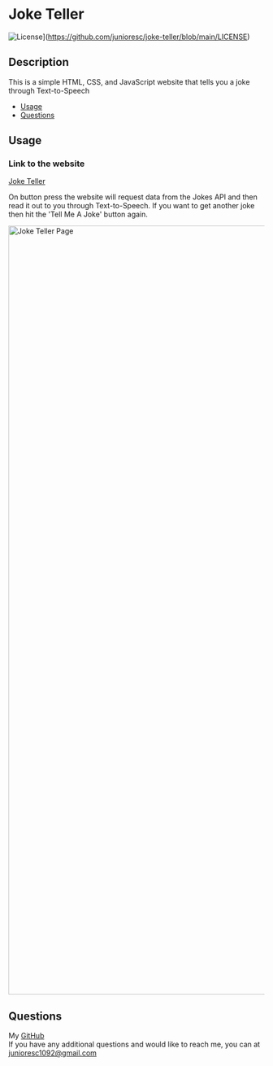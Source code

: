 # Joke Teller
![License](https://img.shields.io/badge/License-MIT-blue)](https://github.com/junioresc/joke-teller/blob/main/LICENSE)

## Description

This is a simple HTML, CSS, and JavaScript website that tells you a joke through Text-to-Speech <br />

- [Usage](#usage)
- [Questions](#questions)

## Usage

### Link to the website

[Joke Teller](https://junioresc.github.io/joke-teller/) <br />

On button press the website will request data from the Jokes API and then read it out to you through Text-to-Speech. If you want to get another joke then hit the 'Tell Me A Joke' button again.

<img width="1512" alt="Joke Teller Page" src="https://user-images.githubusercontent.com/53980378/186578935-dad85ed2-98f5-48e4-8560-7fb2d08f08cb.png">


## Questions

My [GitHub](https://github.com/junioresc/)  
If you have any additional questions and would like to reach me, you can at junioresc1092@gmail.com
